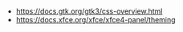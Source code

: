 #

- <https://docs.gtk.org/gtk3/css-overview.html>
- <https://docs.xfce.org/xfce/xfce4-panel/theming>
